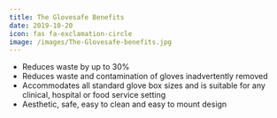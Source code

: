 ```yaml
---
title: The Glovesafe Benefits
date: 2019-10-20
icon: fas fa-exclamation-circle
image: /images/The-Glovesafe-benefits.jpg
---
```


- Reduces waste by up to 30%
- Reduces waste and contamination of gloves inadvertently removed
- Accommodates all standard glove box sizes and is suitable for any clinical, hospital or food service setting
- Aesthetic, safe, easy to clean and easy to mount design
